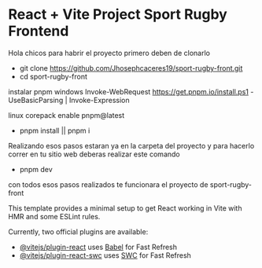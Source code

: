 # React + Vite Project Sport Rugby Frontend



Hola chicos para habrir el proyecto primero deben de clonarlo

- git clone https://github.com/Jhosephcaceres19/sport-rugby-front.git
- cd sport-rugby-front

instalar pnpm 
windows
Invoke-WebRequest https://get.pnpm.io/install.ps1 -UseBasicParsing | Invoke-Expression

linux
corepack enable pnpm@latest


- pnpm install || pnpm i

Realizando esos pasos estaran ya en la carpeta del proyecto y para hacerlo correr en tu sitio web deberas realizar este comando

- pnpm dev

con todos esos pasos realizados te funcionara el proyecto de sport-rugby-front



This template provides a minimal setup to get React working in Vite with HMR and some ESLint rules.

Currently, two official plugins are available:

- [@vitejs/plugin-react](https://github.com/vitejs/vite-plugin-react/blob/main/packages/plugin-react/README.md) uses [Babel](https://babeljs.io/) for Fast Refresh
- [@vitejs/plugin-react-swc](https://github.com/vitejs/vite-plugin-react-swc) uses [SWC](https://swc.rs/) for Fast Refresh
